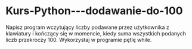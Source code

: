 # Kurs-Python---dodawanie-do-100
Napisz program wczytujący liczby podawane przez użytkownika z klawiatury i kończący się w momencie, kiedy suma wszystkich podanych liczb przekroczy 100. Wykorzystaj w programie pętlę while.
